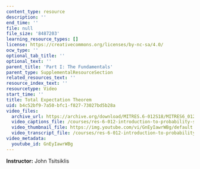 ```yaml
---
content_type: resource
description: ''
end_time: ''
file: null
file_size: '8487203'
learning_resource_types: []
license: https://creativecommons.org/licenses/by-nc-sa/4.0/
ocw_type: ''
optional_tab_title: ''
optional_text: ''
parent_title: 'Part I: The Fundamentals'
parent_type: SupplementalResourceSection
related_resources_text: ''
resource_index_text: ''
resourcetype: Video
start_time: ''
title: Total Expectation Theorem
uid: b4c52bf9-7a50-bfc1-f827-73027bd5b28a
video_files:
  archive_url: https://archive.org/download/MITRES.6-012S18/MITRES6_012S18_L06-05_300k.mp4
  video_captions_file: /courses/res-6-012-introduction-to-probability-spring-2018/a519304f112a55f5862e796edfc05471_GnEyIawrWBg.vtt
  video_thumbnail_file: https://img.youtube.com/vi/GnEyIawrWBg/default.jpg
  video_transcript_file: /courses/res-6-012-introduction-to-probability-spring-2018/db6c596edbb7c0412e5b1aa9461ac127_GnEyIawrWBg.pdf
video_metadata:
  youtube_id: GnEyIawrWBg
---
```


**Instructor:** John Tsitsiklis

